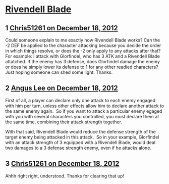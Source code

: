 # [Rivendell Blade](https://community.fantasyflightgames.com/topic/75848-rivendell-blade/)

## 1 [Chris51261 on December 18, 2012](https://community.fantasyflightgames.com/topic/75848-rivendell-blade/?do=findComment&comment=736044)

Could someone explain to me exactly how Rivendell Blade works? Can the -2 DEF be applied to the character attacking because you decide the order in which things resolve, or does the -2 only apply to any attacks after that? For example: I attack with Glorfindel, who has 3 ATK and a Rivendell Blade attatched. If the enemy has 3 defense, does Glorfindel damage the enemy or does he simply lower its defense to 1 for any other readied characters? Just hoping someone can shed some light. Thanks.

## 2 [Angus Lee on December 18, 2012](https://community.fantasyflightgames.com/topic/75848-rivendell-blade/?do=findComment&comment=736084)

First of all, a player can declare only one attack to each enemy engaged with him per turn, unless other effects allow him to declare another attack to the same enemy again.  So if you want to attack a particular enemy egaged with you with several characters you controlled, you must declare them at the same time, combining their attack strength together.

With that said, Rivendell Blade would reduce the defense strength of the target enemy being attacked in this attack.  So in your example, Glorfindel with an attack strength of 3 equipped with a Rivendell Blade, would deal two damages to a 3 defense strength enemy, even if he attacks alone.

## 3 [Chris51261 on December 18, 2012](https://community.fantasyflightgames.com/topic/75848-rivendell-blade/?do=findComment&comment=736085)

Ahhh right right, understood. Thanks for clearing that up!

